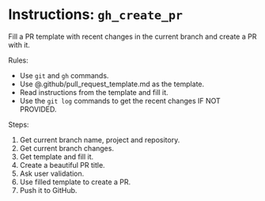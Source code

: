 # Instructions: `gh_create_pr`

Fill a PR template with recent changes in the current branch and create a PR with it.

Rules:

- Use `git` and `gh` commands.
- Use @.github/pull_request_template.md as the template.
- Read instructions from the template and fill it.
- Use the `git log` commands to get the recent changes IF NOT PROVIDED.

Steps:

1. Get current branch name, project and repository.
2. Get current branch changes.
3. Get template and fill it.
4. Create a beautiful PR title.
5. Ask user validation.
6. Use filled template to create a PR.
7. Push it to GitHub.
